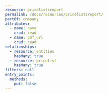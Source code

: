 ```yaml
---
resource: pricelistsreport
permalink: /docs/resources/pricelistsreport/
partOf: company
attributes:
  - name: name
    crud: read
  - name: pdf_url
    crud: read
relationships:
  - resource: entities
    hasMany: true
  - resource: pricelist
    hasMany: true
filters: null
entry_points:
  methods:
    put: false
---
```

